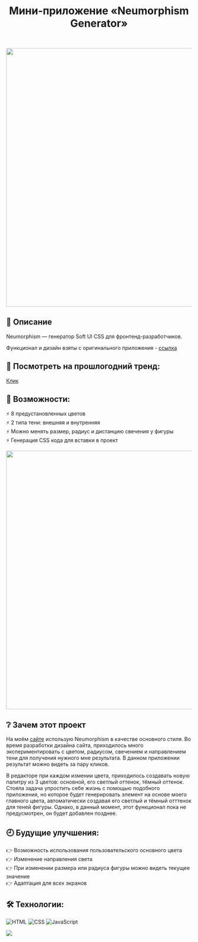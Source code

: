 <h1 align="center">Мини-приложение «Neumorphism Generator»</h1>

</br>


<p align='center'>
<img width='700' src='http://vladkoleda.ru/img/git/git__neumorphism-1.png'>
</p>


## 🌟 Описание
Neumorphism — генератор Soft UI CSS для фронтенд-разработчиков.

Функционал и дизайн взяты с оригинального приложения - [ссылка](http://santhoshsivan.com/neu.html) 



## 🚀 Посмотреть на прошлогодний тренд:

[Клик](http://vladkoleda.ru/projects/neumorphism/neumorphism.html)



## 🧐 Возможности:
⚡️ 8 предустановленных цветов <br>
⚡️ 2 типа тени: внешняя и внутренняя <br>
⚡️ Можно менять размер, радиус и дистанцию свечения у фигуры <br>
⚡️ Генерация CSS кода для вставки в проект
<br>
<p align='center'>
<img width='700' src='http://vladkoleda.ru/img/git/git__neumorphism-2.png'>
</p>



## ❔ Зачем этот проект
На моём [сайте](http://vladkoleda.ru/) использую Neumorphism в качестве основного стиля.
Во время разработки дизайна сайта, приходилось много экспериментировать с цветом, радиусом, свечением и направлением тени для получения нужного мне результата.
В данном приложении результат можно видеть за пару кликов.

В редакторе при каждом измении цвета, приходилось создавать новую палитру из 3 цветов: основной, его светлый оттенок, тёмный оттенок.
Стояла задача упростить себе жизнь с помощью подобного приложения, но которое будет генерировать элемент на основе моего главного цвета, автоматически создавая
его светлый и тёмный отттенок для теней фигуры. Однако, в данный момент, этот функционал пока не предусмотрен, он будет добавлен позднее.






## 🕘 Будущие улучшения:
👉 Возможность использования пользовательского основного цвета <br>
👉 Изменение направления света <br>
👉 При изменении размера или радиуса фигуры можно видеть текущее значение <br>
👉 Адаптация для всех экранов







## 🛠️ Технологии:


![HTML](https://img.shields.io/badge/-HTML-3C287D?style=for-the-badget&logo=html5)
![CSS](https://img.shields.io/badge/-CSS-3C287D?style=for-the-badget&logo=css3)
![JavaScript](https://img.shields.io/badge/-JAVASCRIPT-3C287D?style=for-the-badget&logo=JavaScript)





<img src='http://vladkoleda.ru/img/gif/gif__neumorphism.gif'>
